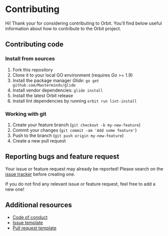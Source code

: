 # Contributing

Hi! Thank your for considering contributing to Orbit. You'll
find below useful information about how to contribute to the Orbit project.

## Contributing code

### Install from sources

1. Fork this repository
2. Clone it to your local GO environment (requires *Go* >= 1.9)
3. Install the package manager *Glide*: `go get github.com/Masterminds/glide`
4. Install vendor dependencies: `glide install`
5. Install the latest Orbit release
6. Install lint dependencies by running `orbit run lint-install`

### Working with git

1. Create your feature branch (`git checkout -b my-new-feature`)
2. Commit your changes (`git commit -am 'Add some feature'`)
3. Push to the branch (`git push origin my-new-feature`)
4. Create a new pull request

## Reporting bugs and feature request

Your issue or feature request may already be reported!
Please search on the [issue tracker](../../../issues) before creating one.

If you do not find any relevant issue or feature request, feel free to
add a new one!

## Additional resources

* [Code of conduct](CODE_OF_CONDUCT.md)
* [Issue template](ISSUE_TEMPLATE.md)
* [Pull request template](PULL_REQUEST_TEMPLATE.md)
